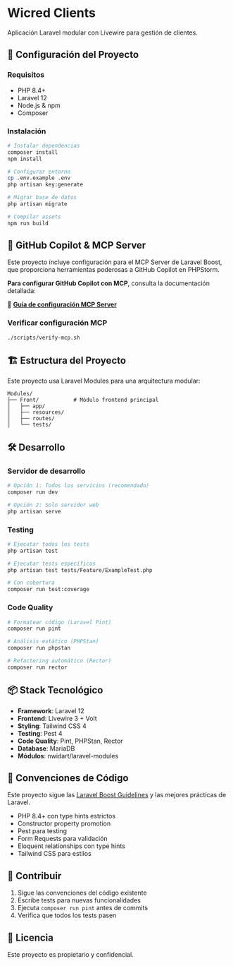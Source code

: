 # Wicred Clients

Aplicación Laravel modular con Livewire para gestión de clientes.

## 🚀 Configuración del Proyecto

### Requisitos

- PHP 8.4+
- Laravel 12
- Node.js & npm
- Composer

### Instalación

```bash
# Instalar dependencias
composer install
npm install

# Configurar entorno
cp .env.example .env
php artisan key:generate

# Migrar base de datos
php artisan migrate

# Compilar assets
npm run build
```

## 🤖 GitHub Copilot & MCP Server

Este proyecto incluye configuración para el MCP Server de Laravel Boost, que proporciona herramientas poderosas a GitHub Copilot en PHPStorm.

**Para configurar GitHub Copilot con MCP**, consulta la documentación detallada:

📖 **[Guía de configuración MCP Server](.github/MCP-SERVER.md)**

### Verificar configuración MCP

```bash
./scripts/verify-mcp.sh
```

## 🏗️ Estructura del Proyecto

Este proyecto usa Laravel Modules para una arquitectura modular:

```
Modules/
├── Front/           # Módulo frontend principal
│   ├── app/
│   ├── resources/
│   ├── routes/
│   └── tests/
```

## 🛠️ Desarrollo

### Servidor de desarrollo

```bash
# Opción 1: Todos los servicios (recomendado)
composer run dev

# Opción 2: Solo servidor web
php artisan serve
```

### Testing

```bash
# Ejecutar todos los tests
php artisan test

# Ejecutar tests específicos
php artisan test tests/Feature/ExampleTest.php

# Con cobertura
composer run test:coverage
```

### Code Quality

```bash
# Formatear código (Laravel Pint)
composer run pint

# Análisis estático (PHPStan)
composer run phpstan

# Refactoring automático (Rector)
composer run rector
```

## 📦 Stack Tecnológico

- **Framework**: Laravel 12
- **Frontend**: Livewire 3 + Volt
- **Styling**: Tailwind CSS 4
- **Testing**: Pest 4
- **Code Quality**: Pint, PHPStan, Rector
- **Database**: MariaDB
- **Módulos**: nwidart/laravel-modules

## 📝 Convenciones de Código

Este proyecto sigue las [Laravel Boost Guidelines](.github/copilot-instructions.md) y las mejores prácticas de Laravel.

- PHP 8.4+ con type hints estrictos
- Constructor property promotion
- Pest para testing
- Form Requests para validación
- Eloquent relationships con type hints
- Tailwind CSS para estilos

## 🤝 Contribuir

1. Sigue las convenciones del código existente
2. Escribe tests para nuevas funcionalidades
3. Ejecuta `composer run pint` antes de commits
4. Verifica que todos los tests pasen

## 📄 Licencia

Este proyecto es propietario y confidencial.

